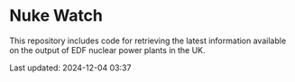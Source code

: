 # Nuke Watch

This repository includes code for retrieving the latest information available on the output of EDF nuclear power plants in the UK.

Last updated: 2024-12-04 03:37